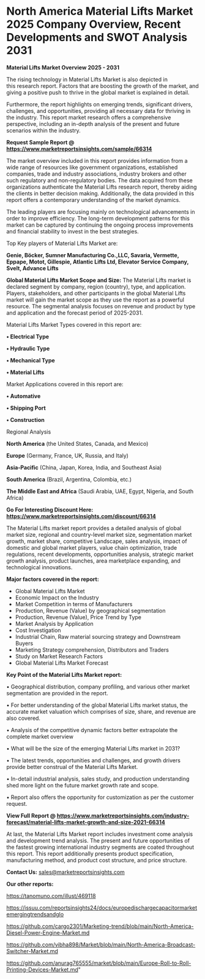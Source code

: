 # North America Material Lifts Market 2025 Company Overview, Recent Developments and SWOT Analysis 2031

<Strong> Material Lifts Market Overview 2025 - 2031</strong>

The rising technology in Material Lifts Market is also depicted in this research report. Factors that are boosting the growth of the market, and giving a positive push to thrive in the global market is explained in detail.

Furthermore, the report highlights on emerging trends, significant drivers, challenges, and opportunities, providing all necessary data for thriving in the industry. This report market research offers a comprehensive perspective, including an in-depth analysis of the present and future scenarios within the industry.

<strong>Request Sample Report @ <a href=https://www.marketreportsinsights.com/sample/66314>https://www.marketreportsinsights.com/sample/66314</a></strong>

The market overview included in this report provides information from a wide range of resources like government organizations, established companies, trade and industry associations, industry brokers and other such regulatory and non-regulatory bodies. The data acquired from these organizations authenticate the Material Lifts research report, thereby aiding the clients in better decision making. Additionally, the data provided in this report offers a contemporary understanding of the market dynamics.

The leading players are focusing mainly on technological advancements in order to improve efficiency. The long-term development patterns for this market can be captured by continuing the ongoing process improvements and financial stability to invest in the best strategies.

Top Key players of Material Lifts Market are:

<strong>Genie, Böcker, Sumner Manufacturing Co.,LLC, Savaria, Vermette, Eppape, Motot, Gillespie, Atlantic Lifts Ltd, Elevator Service Company, Svelt, Advance Lifts</strong>

<strong><b>Global Material Lifts Market Scope and Size:</b></strong>
The Material Lifts market is declared segment by company, region (country), type, and application. Players, stakeholders, and other participants in the global Material Lifts market will gain the market scope as they use the report as a powerful resource. The segmental analysis focuses on revenue and product by type and application and the forecast period of 2025-2031.

Material Lifts Market Types covered in this report are:

<strong>• Electrical Type

• Hydraulic Type

• Mechanical Type

• Material Lifts</strong>

Market Applications covered in this report are:

<strong>• Automative

• Shipping Port

• Construction</strong> 

Regional Analysis

<strong>North America</strong> (the United States, Canada, and Mexico)

<strong>Europe</strong> (Germany, France, UK, Russia, and Italy)

<strong>Asia-Pacific</strong> (China, Japan, Korea, India, and Southeast Asia)

<strong>South America</strong> (Brazil, Argentina, Colombia, etc.)

<strong>The Middle East and Africa</strong> (Saudi Arabia, UAE, Egypt, Nigeria, and South Africa)

<strong>Go For Interesting Discount Here: <a href=https://www.marketreportsinsights.com/discount/66314>https://www.marketreportsinsights.com/discount/66314</a></strong>

The Material Lifts market report provides a detailed analysis of global market size, regional and country-level market size, segmentation market growth, market share, competitive Landscape, sales analysis, impact of domestic and global market players, value chain optimization, trade regulations, recent developments, opportunities analysis, strategic market growth analysis, product launches, area marketplace expanding, and technological innovations.

<strong><b>Major factors covered in the report:</b></strong>
<ul>
  <li>Global Material Lifts Market </li>
  <li>Economic Impact on the Industry</li>
  <li>Market Competition in terms of Manufacturers</li>
  <li>Production, Revenue (Value) by geographical segmentation</li>
  <li>Production, Revenue (Value), Price Trend by Type</li>
  <li>Market Analysis by Application</li>
  <li>Cost Investigation</li>
  <li>Industrial Chain, Raw material sourcing strategy and Downstream Buyers</li>
  <li>Marketing Strategy comprehension, Distributors and Traders</li>
  <li>Study on Market Research Factors</li>
  <li>Global Material Lifts Market Forecast</li>
</ul>

<strong><b>Key Point of the Material Lifts Market report:</b></strong>

• Geographical distribution, company profiling, and various other market segmentation are provided in the report.

• For better understanding of the global Material Lifts market status, the accurate market valuation which comprises of size, share, and revenue are also covered.

• Analysis of the competitive dynamic factors better extrapolate the complete market overview

• What will be the size of the emerging Material Lifts market in 2031?

• The latest trends, opportunities and challenges, and growth drivers provide better construal of the Material Lifts Market.

• In-detail industrial analysis, sales study, and production understanding shed more light on the future market growth rate and scope.

• Report also offers the opportunity for customization as per the customer request.

<strong><b>View Full Report @ <a href=https://www.marketreportsinsights.com/industry-forecast/material-lifts-market-growth-and-size-2021-66314>https://www.marketreportsinsights.com/industry-forecast/material-lifts-market-growth-and-size-2021-66314</a></b></strong>


At last, the Material Lifts Market report includes investment come analysis and development trend analysis. The present and future opportunities of the fastest growing international industry segments are coated throughout this report. This report additionally presents product specification, manufacturing method, and product cost structure, and price structure.

<strong>Contact Us:</strong>
sales@marketreportsinsights.com

<strong>Our other reports:</strong>

<a href=https://tanomuno.com/illust/469118>https://tanomuno.com/illust/469118</a>

<a href=https://issuu.com/reportsinsights24/docs/europedischargecapacitormarketemergingtrendsandglo>https://issuu.com/reportsinsights24/docs/europedischargecapacitormarketemergingtrendsandglo</a>

<a href=https://github.com/cargo2301/Marketing-trend/blob/main/North-America-Diesel-Power-Engine-Market.md>https://github.com/cargo2301/Marketing-trend/blob/main/North-America-Diesel-Power-Engine-Market.md</a>

<a href=https://github.com/vibha898/Market/blob/main/North-America-Broadcast-Switcher-Market.md>https://github.com/vibha898/Market/blob/main/North-America-Broadcast-Switcher-Market.md</a>

<a href=https://github.com/anurag765555/market/blob/main/Europe-Roll-to-Roll-Printing-Devices-Market.md>https://github.com/anurag765555/market/blob/main/Europe-Roll-to-Roll-Printing-Devices-Market.md</a>"
